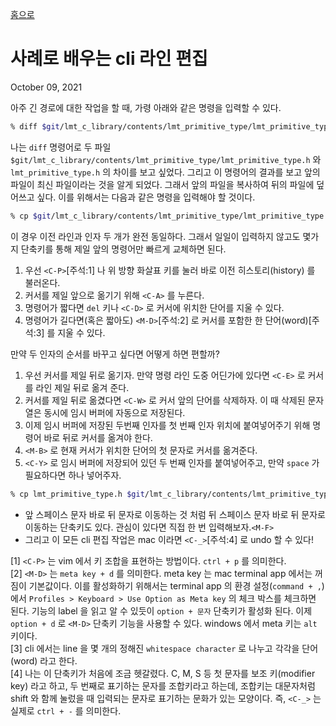 [홈으로](/)
# 사례로 배우는 cli 라인 편집
October 09, 2021

아주 긴 경로에 대한 작업을 할 때, 가령 아래와 같은 명령을 입력할 수 있다.

```zsh
% diff $git/lmt_c_library/contents/lmt_primitive_type/lmt_primitive_type.h lmt_primitive_type.h
```

나는 `diff` 명령어로 두 파일 `$git/lmt_c_library/contents/lmt_primitive_type/lmt_primitive_type.h` 와 `lmt_primitive_type.h` 의 차이를 보고 싶었다. 그리고 이 명령어의 결과를 보고 앞의 파일이 최신 파일이라는 것을 알게 되었다. 그래서 앞의 파일을 복사하여 뒤의 파일에 덮어쓰고 싶다. 이를 위해서는 다음과 같은 명령을 입력해야 할 것이다.

```zsh
% cp $git/lmt_c_library/contents/lmt_primitive_type/lmt_primitive_type.h lmt_primitive_type.h
```

이 경우 이전 라인과 인자 두 개가 완전 동일하다. 그래서 일일이 입력하지 않고도 몇가지 단축키를 통해 제일 앞의 명령어만 빠르게 교체하면 된다.

1. 우선 `<C-P>`[주석:1] 나 위 방향 화살표 키를 눌러 바로 이전 히스토리(history) 를 불러온다.
2. 커서를 제일 앞으로 옮기기 위해 `<C-A>` 를 누른다.
3. 명령어가 짧다면 `del` 키나 `<C-D>` 로 커서에 위치한 단어를 지울 수 있다.
4. 명령어가 길다면(혹은 짧아도) `<M-D>`[주석:2] 로 커서를 포함한 한 단어(word)[주석:3] 를 지울 수 있다.

만약 두 인자의 순서를 바꾸고 싶다면 어떻게 하면 편할까?

1. 우선 커서를 제일 뒤로 옮기자. 만약 명령 라인 도중 어딘가에 있다면 `<C-E>` 로 커서를 라인 제일 뒤로 옮겨 준다.
2. 커서를 제일 뒤로 옮겼다면 `<C-W>` 로 커서 앞의 단어를 삭제하자. 이 때 삭제된 문자열은 동시에 임시 버퍼에 자동으로 저장된다.
3. 이제 임시 버퍼에 저장된 두번째 인자를 첫 번째 인자 위치에 붙여넣어주기 위해 명령어 바로 뒤로 커서를 옮겨야 한다.
4. `<M-B>` 로 현재 커서가 위치한 단어의 첫 문자로 커서를 옮겨준다.
5. `<C-Y>` 로 임시 버퍼에 저장되어 있던 두 번째 인자를 붙여넣어주고, 만약 `space` 가 필요하다면 하나 넣어주자.

```zsh
% cp lmt_primitive_type.h $git/lmt_c_library/contents/lmt_primitive_type/lmt_primitive_type.h
```

- 앞 스페이스 문자 바로 뒤 문자로 이동하는 것 처럼 뒤 스페이스 문자 바로 뒤 문자로 이동하는 단축키도 있다. 관심이 있다면 직접 한 번 입력해보자.`<M-F>` 
- 그리고 이 모든 cli 편집 작업은 mac 이라면 `<C-_>`[주석:4] 로 undo 할 수 있다!

[1] `<C-P>` 는 vim 에서 키 조합을 표현하는 방법이다. `ctrl + p` 를 의미한다.<br/>
[2] `<M-D>` 는 `meta key + d` 를 의미한다. meta key 는 mac terminal app 에서는 꺼짐이 기본값이다. 이를 활성화하기 위해서는 terminal app 의 환경 설정(`command + ,`) 에서 `Profiles > Keyboard > Use Option as Meta key` 의 체크 박스를 체크하면 된다. 기능의 label 을 읽고 알 수 있듯이 `option + 문자` 단축키가 활성화 된다. 이제 `option + d` 로 `<M-D>` 단축키 기능을 사용할 수 있다. windows 에서 meta 키는 `alt` 키이다.<br/>
[3] cli 에서는 line 을 몇 개의 정해진 `whitespace character` 로 나누고 각각을 단어(word) 라고 한다.<br/>
[4] 나는 이 단축키가 처음에 조금 헷갈렸다. C, M, S 등 첫 문자를 보조 키(modifier key) 라고 하고, 두 번째로 표기하는 문자를 조합키라고 하는데, 조합키는 대문자처럼 shift 와 함께 눌렀을 때 입력되는 문자로 표기하는 문화가 있는 모양이다. 즉, `<C-_>` 는 실제로 `ctrl + -` 를 의미한다.
